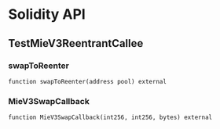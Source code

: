 # Solidity API

## TestMieV3ReentrantCallee

### swapToReenter

```solidity
function swapToReenter(address pool) external
```

### MieV3SwapCallback

```solidity
function MieV3SwapCallback(int256, int256, bytes) external
```
